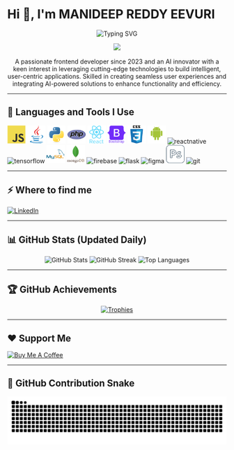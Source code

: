 <h1>Hi 👋, I'm MANIDEEP REDDY EEVURI</h1>

<p align="center">
  <img src="https://readme-typing-svg.herokuapp.com?font=Fira+Code&size=28&pause=1000&color=BF00FF&center=true&vCenter=true&width=600&lines=MANIDEEP+REDDY+EEVURI;Frontend+Developer+since+2023;AI+Innovator+%7C+Tech+Enthusiast" alt="Typing SVG" />
</p>

<div align="center">
  <img src="https://profile-counter.glitch.me/maniredii/count.svg?" />
</div>

<p align="center">
  A passionate frontend developer since 2023 and an AI innovator with a keen interest in leveraging cutting-edge technologies to build intelligent, user-centric applications. Skilled in creating seamless user experiences and integrating AI-powered solutions to enhance functionality and efficiency.
</p>

---

<h2>🚀 Languages and Tools I Use</h2>

<p>
  <img src="https://raw.githubusercontent.com/devicons/devicon/master/icons/javascript/javascript-original.svg" alt="javascript" width="42" height="42" />
  <img src="https://raw.githubusercontent.com/devicons/devicon/master/icons/java/java-original.svg" alt="java" width="42" height="42" />
  <img src="https://raw.githubusercontent.com/devicons/devicon/master/icons/python/python-original.svg" alt="python" width="42" height="42" />
  <img src="https://raw.githubusercontent.com/devicons/devicon/master/icons/php/php-original.svg" alt="php" width="42" height="42" />
  <img src="https://raw.githubusercontent.com/devicons/devicon/master/icons/react/react-original-wordmark.svg" alt="react" width="42" height="42" />
  <img src="https://raw.githubusercontent.com/devicons/devicon/master/icons/bootstrap/bootstrap-plain-wordmark.svg" alt="bootstrap" width="42" height="42" />
  <img src="https://raw.githubusercontent.com/devicons/devicon/master/icons/css3/css3-original-wordmark.svg" alt="css3" width="42" height="42" />
  <img src="https://raw.githubusercontent.com/devicons/devicon/master/icons/android/android-original-wordmark.svg" alt="android" width="42" height="42" />
  <img src="https://reactnative.dev/img/header_logo.svg" alt="reactnative" width="42" height="42" />
  <img src="https://www.vectorlogo.zone/logos/tensorflow/tensorflow-icon.svg" alt="tensorflow" width="42" height="42" />
  <img src="https://raw.githubusercontent.com/devicons/devicon/master/icons/mysql/mysql-original-wordmark.svg" alt="mysql" width="42" height="42" />
  <img src="https://raw.githubusercontent.com/devicons/devicon/master/icons/mongodb/mongodb-original-wordmark.svg" alt="mongodb" width="42" height="42" />
  <img src="https://www.vectorlogo.zone/logos/firebase/firebase-icon.svg" alt="firebase" width="42" height="42" />
  <img src="https://www.vectorlogo.zone/logos/pocoo_flask/pocoo_flask-icon.svg" alt="flask" width="42" height="42" />
  <img src="https://www.vectorlogo.zone/logos/figma/figma-icon.svg" alt="figma" width="42" height="42" />
  <img src="https://raw.githubusercontent.com/devicons/devicon/master/icons/photoshop/photoshop-line.svg" alt="photoshop" width="42" height="42" />
  <img src="https://www.vectorlogo.zone/logos/git-scm/git-scm-icon.svg" alt="git" width="42" height="42" />
</p>

---

<h2>⚡️ Where to find me</h2>

<p>
  <a target="_blank" href="https://www.linkedin.com/in/manideep-reddy-eevuri-661659268/">
    <img src="https://img.shields.io/badge/linkedin-profile-blue?style=for-the-badge&logo=linkedin&logoColor=white" alt="LinkedIn" />
  </a>
</p>

---

<h2>📊 GitHub Stats (Updated Daily)</h2>

<div align="center">
  <img src="https://github-readme-stats.vercel.app/api?username=maniredii&hide_title=false&hide_rank=false&show_icons=true&include_all_commits=true&count_private=true&disable_animations=false&theme=dracula&locale=en&hide_border=false" height="150" alt="GitHub Stats" />
  <img src="https://streak-stats.demolab.com?user=maniredii&theme=dracula&mode=daily&locale=en&hide_border=false&border_radius=5" height="150" alt="GitHub Streak" />
  <img src="https://github-readme-stats.vercel.app/api/top-langs?username=maniredii&locale=en&hide_title=false&layout=compact&card_width=320&langs_count=5&theme=dracula&hide_border=false" height="150" alt="Top Languages" />
</div>

---

<h2>🏆 GitHub Achievements</h2>

<p align="center">
  <a href="https://github.com/ryo-ma/github-profile-trophy">
    <img src="https://github-profile-trophy.vercel.app/?username=Maniredii&theme=dracula&margin-w=10&margin-h=10" alt="Trophies" />
  </a>
</p>

---

<h2>❤️ Support Me</h2>

<p>
  <a href="https://buymeacoffee.com/manideep" target="_blank">
    <img src="https://cdn.buymeacoffee.com/buttons/v2/default-yellow.png" width="160" alt="Buy Me A Coffee" />
  </a>
</p>

---

<h2>🐍 GitHub Contribution Snake</h2>

<picture>
  <source media="(prefers-color-scheme: dark)" srcset="https://raw.githubusercontent.com/Maniredii/Maniredii/output/github-snake-dark.svg" />
  <source media="(prefers-color-scheme: light)" srcset="https://raw.githubusercontent.com/Maniredii/Maniredii/output/github-snake.svg" />
  <img alt="github-snake" src="https://raw.githubusercontent.com/Maniredii/Maniredii/output/github-snake.svg" />
</picture>
